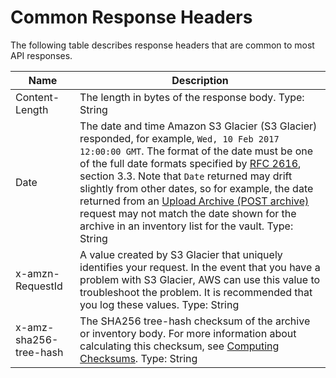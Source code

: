 # Common Response Headers<a name="api-common-response-headers"></a>

The following table describes response headers that are common to most API responses\.


|  Name  |  Description  | 
| --- | --- | 
| Content\-Length |  The length in bytes of the response body\. Type: String  | 
| Date |  The date and time Amazon S3 Glacier \(S3 Glacier\) responded, for example, `Wed, 10 Feb 2017 12:00:00 GMT`\. The format of the date must be one of the full date formats specified by [RFC 2616](https://datatracker.ietf.org/doc/html/rfc2616#section-3.3), section 3\.3\. Note that `Date` returned may drift slightly from other dates, so for example, the date returned from an [Upload Archive \(POST archive\)](api-archive-post.md) request may not match the date shown for the archive in an inventory list for the vault\.  Type: String  | 
| x\-amzn\-RequestId |  A value created by S3 Glacier that uniquely identifies your request\. In the event that you have a problem with S3 Glacier, AWS can use this value to troubleshoot the problem\. It is recommended that you log these values\. Type: String  | 
| x\-amz\-sha256\-tree\-hash​ |  The SHA256 tree\-hash checksum of the archive or inventory body\. For more information about calculating this checksum, see [Computing Checksums](checksum-calculations.md)\. Type: String  | 